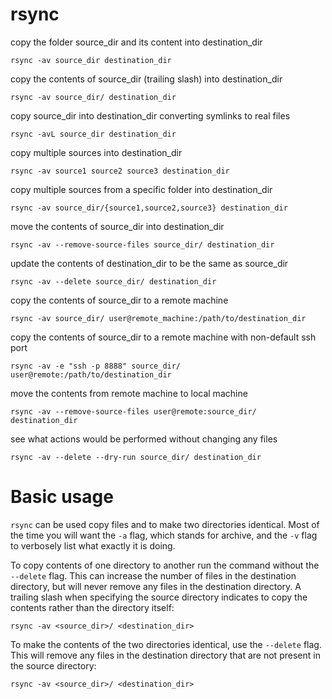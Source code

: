 # rsync


copy the folder source_dir and its content into destination_dir

    rsync -av source_dir destination_dir


copy the contents of source_dir (trailing slash) into destination_dir

    rsync -av source_dir/ destination_dir


copy source_dir into destination_dir converting symlinks to real files

    rsync -avL source_dir destination_dir


copy multiple sources into destination_dir

    rsync -av source1 source2 source3 destination_dir


copy multiple sources from a specific folder into destination_dir

    rsync -av source_dir/{source1,source2,source3} destination_dir


move the contents of source_dir into destination_dir

    rsync -av --remove-source-files source_dir/ destination_dir


update the contents of destination_dir to be the same as source_dir

    rsync -av --delete source_dir/ destination_dir


copy the contents of source_dir to a remote machine

    rsync -av source_dir/ user@remote_machine:/path/to/destination_dir


copy the contents of source_dir to a remote machine with non-default ssh port

    rsync -av -e "ssh -p 8888" source_dir/ user@remote:/path/to/destination_dir


move the contents from remote machine to local machine

    rsync -av --remove-source-files user@remote:source_dir/ destination_dir


see what actions would be performed without changing any files

    rsync -av --delete --dry-run source_dir/ destination_dir



# Basic usage

`rsync` can be used copy files and to make two directories identical.  Most of
the time you will want the `-a` flag, which stands for archive, and the `-v`
flag to verbosely list what exactly it is doing.

To copy contents of one directory to another run the command without the
`--delete` flag. This can increase the number of files in the destination
directory, but will never remove any files in the destination directory. A
trailing slash when specifying the source directory indicates to copy the
contents rather than the directory itself:

    rsync -av <source_dir>/ <destination_dir>


To make the contents of the two directories identical, use the `--delete` flag.
This will remove any files in the destination directory that are not present in
the source directory:

    rsync -av <source_dir>/ <destination_dir>


